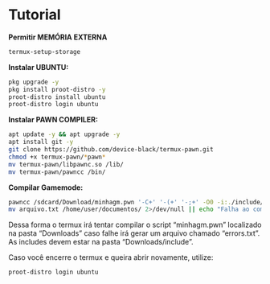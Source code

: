 # Tutorial
<b>Permitir MEMÓRIA EXTERNA</b>
```sh
termux-setup-storage
```

<b>Instalar UBUNTU:</b>
```bash
pkg upgrade -y
pkg install proot-distro -y
proot-distro install ubuntu
proot-distro login ubuntu
```

<b>Instalar PAWN COMPILER:</b>
```bash
apt update -y && apt upgrade -y
apt install git -y
git clone https://github.com/device-black/termux-pawn.git
chmod +x termux-pawn/*pawn*
mv termux-pawn/libpawnc.so /lib/
mv termux-pawn/pawncc /bin/
```

<b>Compilar Gamemode:</b>
```bash
pawncc /sdcard/Download/minhagm.pwn '-C+' '-(+' '-;+' -O0 -i:./include/ -e:./errors.txt
mv arquivo.txt /home/user/documentos/ 2>/dev/null || echo "Falha ao compilar o script."
```
Dessa forma o termux irá tentar compilar o script “minhagm.pwn” localizado na pasta “Downloads”
caso falhe irá gerar um arquivo chamado “errors.txt”.
As includes devem estar na pasta “Downloads/include”.

Caso você encerre o termux e queira abrir novamente, utilize: 
```sh
proot-distro login ubuntu
```
